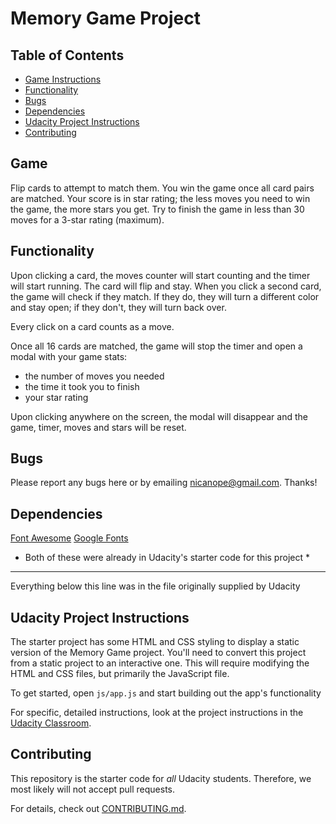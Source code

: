 # Memory Game Project

## Table of Contents

* [Game Instructions](#game)
* [Functionality](#functionality)
* [Bugs](#bugs)
* [Dependencies](#dependencies)
* [Udacity Project Instructions](#instructions)
* [Contributing](#contributing)

## Game

Flip cards to attempt to match them. You win the game once all card pairs are matched. Your score is in star rating; the less moves you need to win the game, the more stars you get. Try to finish the game in less than 30 moves for a 3-star rating (maximum).

## Functionality

Upon clicking a card, the moves counter will start counting and the timer will start running. The card will flip and stay. When you click a second card, the game will check if they match. If they do, they will turn a different color and stay open; if they don't, they will turn back over.

Every click on a card counts as a move.

Once all 16 cards are matched, the game will stop the timer and open a modal with your game stats: 
- the number of moves you needed
- the time it took you to finish
- your star rating

Upon clicking anywhere on the screen, the modal will disappear and the game, timer, moves and stars will be reset.

## Bugs

Please report any bugs here or by emailing nicanope@gmail.com.
Thanks!

## Dependencies

[Font Awesome](https://maxcdn.bootstrapcdn.com/font-awesome/4.6.1/css/font-awesome.min.css)
[Google Fonts](https://fonts.googleapis.com/css?family=Coda)
 * Both of these were already in Udacity's starter code for this project * 

 _______________________________________________________
 Everything below this line was in the file originally supplied by Udacity

## Udacity Project Instructions 

The starter project has some HTML and CSS styling to display a static version of the Memory Game project. You'll need to convert this project from a static project to an interactive one. This will require modifying the HTML and CSS files, but primarily the JavaScript file.

To get started, open `js/app.js` and start building out the app's functionality

For specific, detailed instructions, look at the project instructions in the [Udacity Classroom](https://classroom.udacity.com/me).

## Contributing

This repository is the starter code for _all_ Udacity students. Therefore, we most likely will not accept pull requests.

For details, check out [CONTRIBUTING.md](CONTRIBUTING.md).
